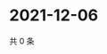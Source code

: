 # 2021-12-06

共 0 条

<!-- BEGIN WEIBO -->
<!-- 最后更新时间 Mon Dec 06 2021 22:00:39 GMT+0800 (China Standard Time) -->

<!-- END WEIBO -->
